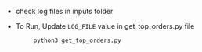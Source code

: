 

- check log files in inputs folder

 - To Run, Update `LOG_FILE` value in get_top_orders.py file 

            python3 get_top_orders.py
